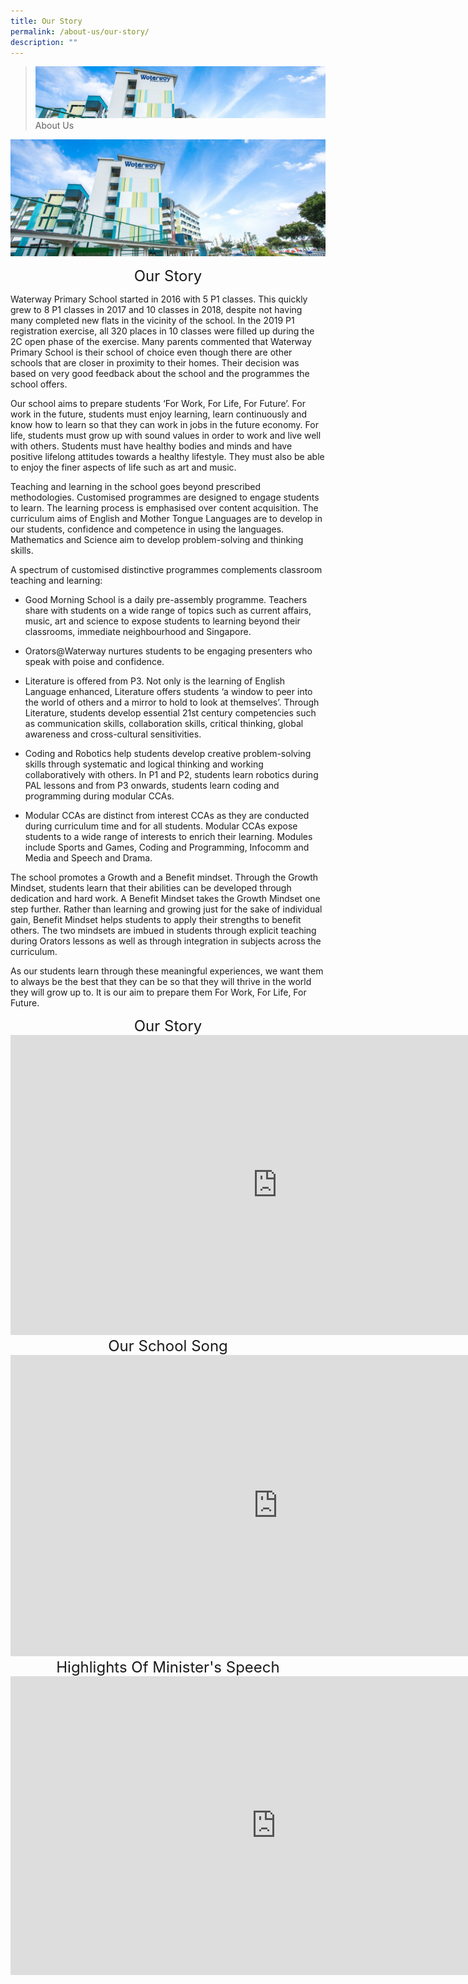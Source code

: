 ```yaml
---
title: Our Story
permalink: /about-us/our-story/
description: ""
---
```

> ![](/images/about-us_02.jpg)
> About Us 


![](/images/About%20Us/School.jpg)

<center><font size=5>Our Story</font> </center>

Waterway Primary School started in 2016 with 5 P1 classes. This quickly grew to 8 P1 classes in 2017 and 10 classes in 2018, despite not having many completed new flats in the vicinity of the school. In the 2019 P1 registration exercise, all 320 places in 10 classes were filled up during the 2C open phase of the exercise. Many parents commented that Waterway Primary School is their school of choice even though there are other schools that are closer in proximity to their homes. Their decision was based on very good feedback about the school and the programmes the school offers.  
  
Our school aims to prepare students ‘For Work, For Life, For Future’. For work in the future, students must enjoy learning, learn continuously and know how to learn so that they can work in jobs in the future economy. For life, students must grow up with sound values in order to work and live well with others. Students must have healthy bodies and minds and have positive lifelong attitudes towards a healthy lifestyle. They must also be able to enjoy the finer aspects of life such as art and music.  
  
Teaching and learning in the school goes beyond prescribed methodologies. Customised programmes are designed to engage students to learn. The learning process is emphasised over content acquisition. The curriculum aims of English and Mother Tongue Languages are to develop in our students, confidence and competence in using the languages. Mathematics and Science aim to develop problem-solving and thinking skills.  
  
A spectrum of customised distinctive programmes complements classroom teaching and learning:  
  
*   Good Morning School is a daily pre-assembly programme. Teachers share with students on a wide range of topics such as current affairs, music, art and science to expose students to learning beyond their classrooms, immediate neighbourhood and Singapore.  
      
    
*   Orators@Waterway nurtures students to be engaging presenters who speak with poise and confidence.  
      
    
*   Literature is offered from P3. Not only is the learning of English Language enhanced, Literature offers students ‘a window to peer into the world of others and a mirror to hold to look at themselves’. Through Literature, students develop essential 21st century competencies such as communication skills, collaboration skills, critical thinking, global awareness and cross-cultural sensitivities.  
      
    
*   Coding and Robotics help students develop creative problem-solving skills through systematic and logical thinking and working collaboratively with others. In P1 and P2, students learn robotics during PAL lessons and from P3 onwards, students learn coding and programming during modular CCAs.  
      
    
*   Modular CCAs are distinct from interest CCAs as they are conducted during curriculum time and for all students. Modular CCAs expose students to a wide range of interests to enrich their learning. Modules include Sports and Games, Coding and Programming, Infocomm and Media and Speech and Drama.

  
The school promotes a Growth and a Benefit mindset. Through the Growth Mindset, students learn that their abilities can be developed through dedication and hard work. A Benefit Mindset takes the Growth Mindset one step further. Rather than learning and growing just for the sake of individual gain, Benefit Mindset helps students to apply their strengths to benefit others. The two mindsets are imbued in students through explicit teaching during Orators lessons as well as through integration in subjects across the curriculum.  
  
As our students learn through these meaningful experiences, we want them to always be the best that they can be so that they will thrive in the world they will grow up to. It is our aim to prepare them For Work, For Life, For Future. 

  

<center> <font size=5>Our Story</font> </center>

<iframe width="854" height="480" src="https://www.youtube.com/embed/EdsJxvFwOLs" title="Waterway Primary School Official Opening Video" frameborder="0" allow="accelerometer; autoplay; clipboard-write; encrypted-media; gyroscope; picture-in-picture" allowfullscreen></iframe>

<center> <font size=5>Our School Song</font> </center>

<iframe width="856" height="482" src="https://www.youtube.com/embed/mIBFremLkmM" title="Our School Song" frameborder="0" allow="accelerometer; autoplay; clipboard-write; encrypted-media; gyroscope; picture-in-picture" allowfullscreen></iframe>

<center> <font size=5>Highlights Of Minister's Speech</font> </center>

<iframe width="850" height="478" src="https://www.youtube.com/embed/Wi5ktkQiVBY" title="Highlights of Minister's Speech during Official Opening" frameborder="0" allow="accelerometer; autoplay; clipboard-write; encrypted-media; gyroscope; picture-in-picture" allowfullscreen></iframe>